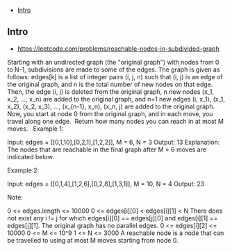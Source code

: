 - [Intro](#intro)

## Intro

- https://leetcode.com/problems/reachable-nodes-in-subdivided-graph

Starting with an undirected graph (the "original graph") with nodes from 0 to N-1, subdivisions are made to some of the edges.
The graph is given as follows: edges[k] is a list of integer pairs (i, j, n) such that (i, j) is an edge of the original graph,
and n is the total number of new nodes on that edge. 
Then, the edge (i, j) is deleted from the original graph, n new nodes (x_1, x_2, ..., x_n) are added to the original graph,
and n+1 new edges (i, x_1), (x_1, x_2), (x_2, x_3), ..., (x_{n-1}, x_n), (x_n, j) are added to the original graph.
Now, you start at node 0 from the original graph, and in each move, you travel along one edge. 
Return how many nodes you can reach in at most M moves.
 
Example 1:

Input: edges = [[0,1,10],[0,2,1],[1,2,2]], M = 6, N = 3
Output: 13
Explanation: 
The nodes that are reachable in the final graph after M = 6 moves are indicated below.



Example 2:

Input: edges = [[0,1,4],[1,2,6],[0,2,8],[1,3,1]], M = 10, N = 4
Output: 23
 

Note:

0 <= edges.length <= 10000
0 <= edges[i][0] < edges[i][1] < N
There does not exist any i != j for which edges[i][0] == edges[j][0] and edges[i][1] == edges[j][1].
The original graph has no parallel edges.
0 <= edges[i][2] <= 10000
0 <= M <= 10^9
1 <= N <= 3000
A reachable node is a node that can be travelled to using at most M moves starting from node 0.


 

